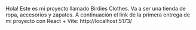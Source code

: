 Hola! Este es mi proyecto llamado Birdies Clothes. Va a ser una tienda de ropa, accesorios y zapatos. 
A continuación el link de la primera entrega de mi proyecto con React + Vite: http://localhost:5173/